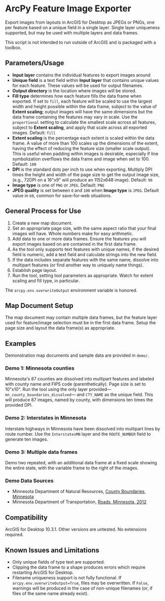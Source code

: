 # ArcPy Feature Image Exporter

Export images from layouts in ArcGIS for Desktop as JPEGs or PNGs, one
per feature based on a unique field in a single layer. Single layer uniqueness supported, but may be used with multiple layers and data frames.

This script is not intended to run outside of ArcGIS and is packaged with a toolbox.

## Parameters/Usage

* __Input layer__ contains the individual features to export images around
* __Unique field__ is a text field within __Input layer__ that contains unique values for each feature. These values will be used for output filenames.
* __Output directory__ is the location where images will be stored.
* __Fill type__ determines how each feature fills the data frame when exported. If set to `fill`, each feature will be scaled to use the largest width and height possible within the data frame, subject to the value of __Extent scaling__; output images will have the same dimensions but the data frame containing the features may vary in scale. Use the `proportional` setting to calculate the smallest scale across all features, subject to __Extent scaling__, and apply that scale across all exported images. Default: `fill`
* __Extent scaling__ is the percentage each extent is scaled within the data frame. A value of more than 100 scales up the dimensions of the extent, having the effect of reducing the feature size (smaller scale output). This is useful when padding within images is desirable, especially if line symbolization overflows the data frame and image when set to 100. Default: `100`
* __DPI__ is the standard dots per inch to use when exporting. Multiply DPI times the height and width of the page size to get the output image size, (e.g., 72DPI on a 16"x9" will produce an 1152x648 image). Default: `96`
* __Image type__ is one of `PNG` or `JPEG`. Default: `PNG`
* __JPEG quality__ is set between `0` and `100` when __Image type__ is `JPEG`. Default value in `60`, common for save-for-web situations.

## General Process for Use

1. Create a new map document.
1. Set an appropriate page size, with the same aspect ratio that your final images will have. Whole numbers make for easy arithmetic.
1. Add data to one or more data frames. Ensure the features you will export images based on are contained in the first data frame.
1. As the tool only supports text features with unique names, if the desired field is numeric, add a text field and calculate strings into the new field.
1. If the data includes separate features with the same name, dissolve into multipart features (or find another way to uniquely name things).
1. Establish page layout.
1. Run the tool, setting tool parameters as appropriate. Watch for extent scaling and fill type, in particular.

The `arcpy.env.overwriteOutput` environment variable is honored.

## Map Document Setup

The map document may contain multiple data frames, but the feature layer used for feature/image selection must be in the first data frame. Setup the page size and layout the data frame(s) as appropriate.

## Examples
Demonstration map documents and sample data are provided in `demo/`.

### Demo 1: Minnesota counties
Minnesota's 87 counties are dissolved into multipart features and labeled with county name and FIPS code (parenthetically). Page size is set to 10"x10". Run the tool using the only layer provided&mdash;`mn_county_boundaries_dissolved`&mdash; and `CTY_NAME` as the unique field. This will produce 87 images, named by county, with dimensions ten times the provided DPI.

### Demo 2: Interstates in Minnesota
Interstate highways in Minnesota have been dissolved into multipart lines by route number. Use the `InterstatesMN` layer and the `ROUTE_NUMBER` field to generate ten images.

### Demo 3: Multiple data frames
Demo two repeated, with an additional data frame at a fixed scale showing the entire state, with the variable frame to the right of the images.

### Demo Data Sources
* Minnesota Department of Natural Resources, [County Boundaries, Minnesota](https://gisdata.mn.gov/dataset/bdry-counties-in-minnesota)
* Minnesota Department of Transportation, [Roads, Minnesota, 2012](https://gisdata.mn.gov/dataset/trans-roads-mndot-tis)

## Compatibility
ArcGIS for Desktop 10.3.1. Other versions are untested. No extensions required.

## Known Issues and Limitations
* Only unique fields of type text are supported.
* Clipping the data frame to a shape produces errors which require restarting ArcGIS for Desktop.
* Filename uniqueness support is not fully functional. If `arcpy.env.overwriteOutput=True`, files may be overwritten. If `False`, warnings will be produced in the case of non-unique filenames (or, if files of the same name already exist).

